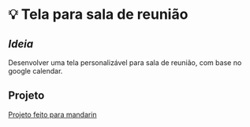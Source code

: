 # :bulb: Tela para sala de reunião

## _Ideia_

Desenvolver uma tela personalizável para sala de reunião, com base no google calendar.

## Projeto

[Projeto feito para mandarin](http://test-panel-calendar.firebaseapp.com/)
